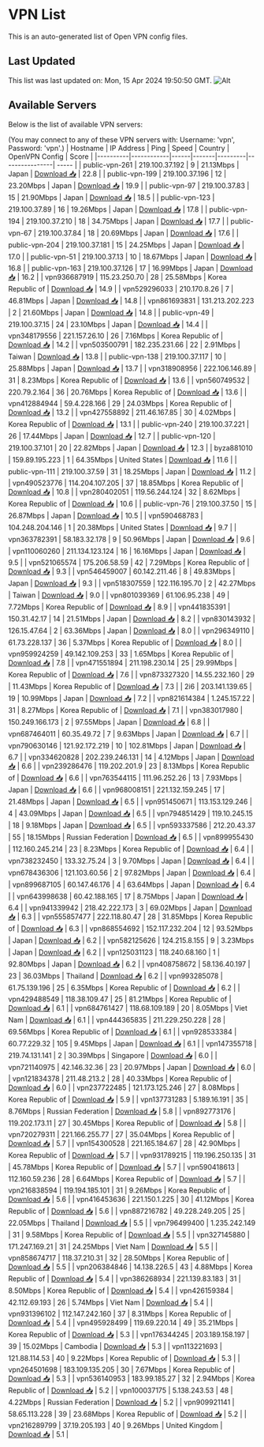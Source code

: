 # VPN List

This is an auto-generated list of Open VPN config files.

## Last Updated

This list was last updated on: Mon, 15 Apr 2024 19:50:50 GMT.
![Alt](https://repobeats.axiom.co/api/embed/186b98318ef1479477931607c1ad7d823f12451f.svg "Repobeats analytics image")

## Available Servers

Below is the list of available VPN servers:

(You may connect to any of these VPN servers with: Username: 'vpn', Password: 'vpn'.)
| Hostname | IP Address | Ping | Speed | Country | OpenVPN Config | Score |
|----------|------------|------|-------|---------|----------------| ----- |
| public-vpn-261 | 219.100.37.192 | 9 | 21.13Mbps | Japan | [Download 📥](./configs/server_0_JP.ovpn) | 22.8 |
| public-vpn-199 | 219.100.37.196 | 12 | 23.20Mbps | Japan | [Download 📥](./configs/server_1_JP.ovpn) | 19.9 |
| public-vpn-97 | 219.100.37.83 | 15 | 21.90Mbps | Japan | [Download 📥](./configs/server_2_JP.ovpn) | 18.5 |
| public-vpn-123 | 219.100.37.89 | 16 | 19.26Mbps | Japan | [Download 📥](./configs/server_3_JP.ovpn) | 17.8 |
| public-vpn-194 | 219.100.37.210 | 18 | 34.75Mbps | Japan | [Download 📥](./configs/server_4_JP.ovpn) | 17.7 |
| public-vpn-67 | 219.100.37.84 | 18 | 20.69Mbps | Japan | [Download 📥](./configs/server_5_JP.ovpn) | 17.6 |
| public-vpn-204 | 219.100.37.181 | 15 | 24.25Mbps | Japan | [Download 📥](./configs/server_6_JP.ovpn) | 17.0 |
| public-vpn-51 | 219.100.37.13 | 10 | 18.67Mbps | Japan | [Download 📥](./configs/server_7_JP.ovpn) | 16.8 |
| public-vpn-163 | 219.100.37.126 | 17 | 16.99Mbps | Japan | [Download 📥](./configs/server_8_JP.ovpn) | 16.2 |
| vpn936687919 | 115.23.250.70 | 28 | 25.58Mbps | Korea Republic of | [Download 📥](./configs/server_9_KR.ovpn) | 14.9 |
| vpn529296033 | 210.170.8.26 | 7 | 46.81Mbps | Japan | [Download 📥](./configs/server_10_JP.ovpn) | 14.8 |
| vpn861693831 | 131.213.202.223 | 2 | 21.60Mbps | Japan | [Download 📥](./configs/server_11_JP.ovpn) | 14.8 |
| public-vpn-49 | 219.100.37.15 | 24 | 23.10Mbps | Japan | [Download 📥](./configs/server_12_JP.ovpn) | 14.4 |
| vpn348179556 | 221.157.26.10 | 26 | 7.16Mbps | Korea Republic of | [Download 📥](./configs/server_13_KR.ovpn) | 14.2 |
| vpn503500791 | 182.235.231.66 | 22 | 2.91Mbps | Taiwan | [Download 📥](./configs/server_14_TW.ovpn) | 13.8 |
| public-vpn-138 | 219.100.37.117 | 10 | 25.88Mbps | Japan | [Download 📥](./configs/server_15_JP.ovpn) | 13.7 |
| vpn318908956 | 222.106.146.89 | 31 | 8.23Mbps | Korea Republic of | [Download 📥](./configs/server_16_KR.ovpn) | 13.6 |
| vpn560749532 | 220.79.2.164 | 36 | 20.76Mbps | Korea Republic of | [Download 📥](./configs/server_17_KR.ovpn) | 13.6 |
| vpn412884944 | 59.4.228.166 | 29 | 24.03Mbps | Korea Republic of | [Download 📥](./configs/server_18_KR.ovpn) | 13.2 |
| vpn427558892 | 211.46.167.85 | 30 | 4.02Mbps | Korea Republic of | [Download 📥](./configs/server_19_KR.ovpn) | 13.1 |
| public-vpn-240 | 219.100.37.221 | 26 | 17.44Mbps | Japan | [Download 📥](./configs/server_20_JP.ovpn) | 12.7 |
| public-vpn-120 | 219.100.37.101 | 20 | 22.82Mbps | Japan | [Download 📥](./configs/server_21_JP.ovpn) | 12.3 |
| byza881010 | 159.89.195.223 | 1 | 64.35Mbps | United States | [Download 📥](./configs/server_22_US.ovpn) | 11.6 |
| public-vpn-111 | 219.100.37.59 | 31 | 18.25Mbps | Japan | [Download 📥](./configs/server_23_JP.ovpn) | 11.2 |
| vpn490523776 | 114.204.107.205 | 37 | 18.85Mbps | Korea Republic of | [Download 📥](./configs/server_24_KR.ovpn) | 10.8 |
| vpn280402051 | 119.56.244.124 | 32 | 8.62Mbps | Korea Republic of | [Download 📥](./configs/server_25_KR.ovpn) | 10.6 |
| public-vpn-76 | 219.100.37.50 | 15 | 26.87Mbps | Japan | [Download 📥](./configs/server_26_JP.ovpn) | 10.5 |
| vpn590468783 | 104.248.204.146 | 1 | 20.38Mbps | United States | [Download 📥](./configs/server_27_US.ovpn) | 9.7 |
| vpn363782391 | 58.183.32.178 | 9 | 50.96Mbps | Japan | [Download 📥](./configs/server_28_JP.ovpn) | 9.6 |
| vpn110060260 | 211.134.123.124 | 16 | 16.16Mbps | Japan | [Download 📥](./configs/server_29_JP.ovpn) | 9.5 |
| vpn521065574 | 175.206.58.59 | 42 | 7.29Mbps | Korea Republic of | [Download 📥](./configs/server_30_KR.ovpn) | 9.3 |
| vpn546459007 | 60.142.211.46 | 8 | 49.83Mbps | Japan | [Download 📥](./configs/server_31_JP.ovpn) | 9.3 |
| vpn518307559 | 122.116.195.70 | 2 | 42.27Mbps | Taiwan | [Download 📥](./configs/server_32_TW.ovpn) | 9.0 |
| vpn801039369 | 61.106.95.238 | 49 | 7.72Mbps | Korea Republic of | [Download 📥](./configs/server_33_KR.ovpn) | 8.9 |
| vpn441835391 | 150.31.42.17 | 14 | 21.51Mbps | Japan | [Download 📥](./configs/server_34_JP.ovpn) | 8.2 |
| vpn830143932 | 126.15.47.64 | 2 | 63.36Mbps | Japan | [Download 📥](./configs/server_35_JP.ovpn) | 8.0 |
| vpn296349110 | 61.73.228.137 | 36 | 5.37Mbps | Korea Republic of | [Download 📥](./configs/server_36_KR.ovpn) | 8.0 |
| vpn959924259 | 49.142.109.253 | 33 | 1.65Mbps | Korea Republic of | [Download 📥](./configs/server_37_KR.ovpn) | 7.8 |
| vpn471551894 | 211.198.230.14 | 25 | 29.99Mbps | Korea Republic of | [Download 📥](./configs/server_38_KR.ovpn) | 7.6 |
| vpn873327320 | 14.55.232.160 | 29 | 11.43Mbps | Korea Republic of | [Download 📥](./configs/server_39_KR.ovpn) | 7.3 |
| 2i6 | 203.141.139.65 | 19 | 10.99Mbps | Japan | [Download 📥](./configs/server_40_JP.ovpn) | 7.2 |
| vpn821614384 | 1.245.157.22 | 31 | 8.27Mbps | Korea Republic of | [Download 📥](./configs/server_41_KR.ovpn) | 7.1 |
| vpn383017980 | 150.249.166.173 | 2 | 97.55Mbps | Japan | [Download 📥](./configs/server_42_JP.ovpn) | 6.8 |
| vpn687464011 | 60.35.49.72 | 7 | 9.63Mbps | Japan | [Download 📥](./configs/server_43_JP.ovpn) | 6.7 |
| vpn790630146 | 121.92.172.219 | 10 | 102.81Mbps | Japan | [Download 📥](./configs/server_44_JP.ovpn) | 6.7 |
| vpn334620828 | 202.239.246.131 | 14 | 4.12Mbps | Japan | [Download 📥](./configs/server_45_JP.ovpn) | 6.6 |
| vpn239286476 | 119.202.201.9 | 23 | 8.13Mbps | Korea Republic of | [Download 📥](./configs/server_46_KR.ovpn) | 6.6 |
| vpn763544115 | 111.96.252.26 | 13 | 7.93Mbps | Japan | [Download 📥](./configs/server_47_JP.ovpn) | 6.6 |
| vpn968008151 | 221.132.159.245 | 17 | 21.48Mbps | Japan | [Download 📥](./configs/server_48_JP.ovpn) | 6.5 |
| vpn951450671 | 113.153.129.246 | 4 | 43.09Mbps | Japan | [Download 📥](./configs/server_49_JP.ovpn) | 6.5 |
| vpn794851429 | 119.10.245.15 | 18 | 9.18Mbps | Japan | [Download 📥](./configs/server_50_JP.ovpn) | 6.5 |
| vpn593337586 | 212.20.43.37 | 55 | 18.15Mbps | Russian Federation | [Download 📥](./configs/server_51_RU.ovpn) | 6.5 |
| vpn899955430 | 112.160.245.214 | 23 | 8.23Mbps | Korea Republic of | [Download 📥](./configs/server_52_KR.ovpn) | 6.4 |
| vpn738232450 | 133.32.75.24 | 3 | 9.70Mbps | Japan | [Download 📥](./configs/server_53_JP.ovpn) | 6.4 |
| vpn678436306 | 121.103.60.56 | 2 | 97.82Mbps | Japan | [Download 📥](./configs/server_54_JP.ovpn) | 6.4 |
| vpn899687105 | 60.147.46.176 | 4 | 63.64Mbps | Japan | [Download 📥](./configs/server_55_JP.ovpn) | 6.4 |
| vpn643998638 | 60.42.188.165 | 17 | 8.75Mbps | Japan | [Download 📥](./configs/server_56_JP.ovpn) | 6.4 |
| vpn941339942 | 218.42.222.173 | 3 | 69.02Mbps | Japan | [Download 📥](./configs/server_57_JP.ovpn) | 6.3 |
| vpn555857477 | 222.118.80.47 | 28 | 31.85Mbps | Korea Republic of | [Download 📥](./configs/server_58_KR.ovpn) | 6.3 |
| vpn868554692 | 152.117.232.204 | 12 | 93.52Mbps | Japan | [Download 📥](./configs/server_59_JP.ovpn) | 6.2 |
| vpn582125626 | 124.215.8.155 | 9 | 3.23Mbps | Japan | [Download 📥](./configs/server_60_JP.ovpn) | 6.2 |
| vpn125031123 | 118.240.68.160 | 1 | 92.80Mbps | Japan | [Download 📥](./configs/server_61_JP.ovpn) | 6.2 |
| vpn408758672 | 58.136.40.197 | 23 | 36.03Mbps | Thailand | [Download 📥](./configs/server_62_TH.ovpn) | 6.2 |
| vpn993285078 | 61.75.139.196 | 25 | 6.35Mbps | Korea Republic of | [Download 📥](./configs/server_63_KR.ovpn) | 6.2 |
| vpn429488549 | 118.38.109.47 | 25 | 81.21Mbps | Korea Republic of | [Download 📥](./configs/server_64_KR.ovpn) | 6.1 |
| vpn684761427 | 118.68.109.189 | 20 | 8.05Mbps | Viet Nam | [Download 📥](./configs/server_65_VN.ovpn) | 6.1 |
| vpn444365835 | 211.229.250.228 | 28 | 69.56Mbps | Korea Republic of | [Download 📥](./configs/server_66_KR.ovpn) | 6.1 |
| vpn928533384 | 60.77.229.32 | 105 | 9.45Mbps | Japan | [Download 📥](./configs/server_67_JP.ovpn) | 6.1 |
| vpn147355718 | 219.74.131.141 | 2 | 30.39Mbps | Singapore | [Download 📥](./configs/server_68_SG.ovpn) | 6.0 |
| vpn721140975 | 42.146.32.36 | 23 | 20.97Mbps | Japan | [Download 📥](./configs/server_69_JP.ovpn) | 6.0 |
| vpn121834378 | 211.48.213.2 | 28 | 40.33Mbps | Korea Republic of | [Download 📥](./configs/server_70_KR.ovpn) | 6.0 |
| vpn237722485 | 121.173.125.246 | 27 | 8.08Mbps | Korea Republic of | [Download 📥](./configs/server_71_KR.ovpn) | 5.9 |
| vpn137731283 | 5.189.16.191 | 35 | 8.76Mbps | Russian Federation | [Download 📥](./configs/server_72_RU.ovpn) | 5.8 |
| vpn892773176 | 119.202.173.11 | 27 | 30.45Mbps | Korea Republic of | [Download 📥](./configs/server_73_KR.ovpn) | 5.8 |
| vpn720279311 | 221.166.255.77 | 27 | 35.04Mbps | Korea Republic of | [Download 📥](./configs/server_74_KR.ovpn) | 5.7 |
| vpn154300528 | 221.165.184.67 | 28 | 42.90Mbps | Korea Republic of | [Download 📥](./configs/server_75_KR.ovpn) | 5.7 |
| vpn931789215 | 119.196.250.135 | 31 | 45.78Mbps | Korea Republic of | [Download 📥](./configs/server_76_KR.ovpn) | 5.7 |
| vpn590418613 | 112.160.59.236 | 28 | 6.64Mbps | Korea Republic of | [Download 📥](./configs/server_77_KR.ovpn) | 5.7 |
| vpn216838594 | 119.194.185.101 | 31 | 9.26Mbps | Korea Republic of | [Download 📥](./configs/server_78_KR.ovpn) | 5.6 |
| vpn416453636 | 221.150.1.225 | 30 | 41.12Mbps | Korea Republic of | [Download 📥](./configs/server_79_KR.ovpn) | 5.6 |
| vpn887216782 | 49.228.249.205 | 25 | 22.05Mbps | Thailand | [Download 📥](./configs/server_80_TH.ovpn) | 5.5 |
| vpn796499400 | 1.235.242.149 | 31 | 9.58Mbps | Korea Republic of | [Download 📥](./configs/server_81_KR.ovpn) | 5.5 |
| vpn327145880 | 171.247.169.21 | 31 | 24.25Mbps | Viet Nam | [Download 📥](./configs/server_82_VN.ovpn) | 5.5 |
| vpn858674717 | 118.37.210.31 | 32 | 28.50Mbps | Korea Republic of | [Download 📥](./configs/server_83_KR.ovpn) | 5.5 |
| vpn206384846 | 14.138.226.5 | 43 | 4.88Mbps | Korea Republic of | [Download 📥](./configs/server_84_KR.ovpn) | 5.4 |
| vpn386268934 | 221.139.83.183 | 31 | 8.50Mbps | Korea Republic of | [Download 📥](./configs/server_85_KR.ovpn) | 5.4 |
| vpn426159384 | 42.112.69.193 | 26 | 5.74Mbps | Viet Nam | [Download 📥](./configs/server_86_VN.ovpn) | 5.4 |
| vpn931396102 | 112.147.242.160 | 37 | 8.31Mbps | Korea Republic of | [Download 📥](./configs/server_87_KR.ovpn) | 5.4 |
| vpn495928499 | 119.69.220.14 | 49 | 35.21Mbps | Korea Republic of | [Download 📥](./configs/server_88_KR.ovpn) | 5.3 |
| vpn176344245 | 203.189.158.197 | 39 | 15.02Mbps | Cambodia | [Download 📥](./configs/server_89_KH.ovpn) | 5.3 |
| vpn113221693 | 121.88.114.53 | 40 | 9.22Mbps | Korea Republic of | [Download 📥](./configs/server_90_KR.ovpn) | 5.3 |
| vpn264501698 | 183.109.135.205 | 30 | 7.67Mbps | Korea Republic of | [Download 📥](./configs/server_91_KR.ovpn) | 5.3 |
| vpn536140953 | 183.99.185.27 | 32 | 2.94Mbps | Korea Republic of | [Download 📥](./configs/server_92_KR.ovpn) | 5.2 |
| vpn100037175 | 5.138.243.53 | 48 | 4.22Mbps | Russian Federation | [Download 📥](./configs/server_93_RU.ovpn) | 5.2 |
| vpn909921141 | 58.65.113.228 | 39 | 23.68Mbps | Korea Republic of | [Download 📥](./configs/server_94_KR.ovpn) | 5.2 |
| vpn216289799 | 37.19.205.193 | 40 | 9.26Mbps | United Kingdom | [Download 📥](./configs/server_95_GB.ovpn) | 5.1 |
